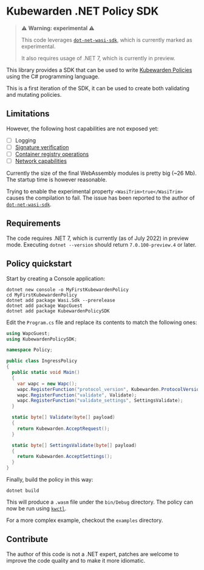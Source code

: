 # Kubewarden .NET Policy SDK

>⚠️ **Warning: experimental** ⚠️
>
> This code leverages [`dot-net-wasi-sdk`](https://github.com/SteveSandersonMS/dotnet-wasi-sdk),
> which is currently marked as experimental.
>
> It also requires usage of .NET 7, which is currently in preview.

This library provides a SDK that can be used to write [Kubewarden Policies](https://kubewarden.io)
using the C# programming language.

This is a first iteration of the SDK, it can be used to create both validating
and mutating policies.

## Limitations

However, the following host capabilities are not exposed yet:

* [ ] Logging
* [ ] [Signature verification](https://docs.kubewarden.io/writing-policies/spec/host-capabilities/signature-verifier-policies)
* [ ] [Container registry operations](https://docs.kubewarden.io/writing-policies/spec/host-capabilities/container-registry)
* [ ] [Network capabilities](https://docs.kubewarden.io/writing-policies/spec/host-capabilities/net)

Currently the size of the final WebAssembly modules is pretty big (~26 Mb). The
startup time is however reasonable.

Trying to enable the experimental property `<WasiTrim>true</WasiTrim>` causes
the compilation to fail. The issue has been reported to the author of
[`dot-net-wasi-sdk`](https://github.com/SteveSandersonMS/dotnet-wasi-sdk).

## Requirements

The code requires .NET 7, which is currently (as of July 2022) in preview mode.
Executing `dotnet --version` should return `7.0.100-preview.4` or later.

## Policy quickstart

Start by creating a Console application:

```console
dotnet new console -o MyFirstKubewardenPolicy
cd MyFirstKubewardenPolicy
dotnet add package Wasi.Sdk --prerelease
dotnet add package WapcGuest
dotnet add package KubewardenPolicySDK
```

Edit the `Program.cs` file and replace its contents to match the following ones:

```cs
using WapcGuest;
using KubewardenPolicySDK;

namespace Policy;

public class IngressPolicy
{
  public static void Main()
  {
    var wapc = new Wapc();
    wapc.RegisterFunction("protocol_version", Kubewarden.ProtocolVersionGuest);
    wapc.RegisterFunction("validate", Validate);
    wapc.RegisterFunction("validate_settings", SettingsValidate);
  }

  static byte[] Validate(byte[] payload)
  {
    return Kubewarden.AcceptRequest();
  }

  static byte[] SettingsValidate(byte[] payload)
  {
    return Kubewarden.AcceptSettings();
  }
}
```

Finally, build the policy in this way:

```console
dotnet build
```

This will produce a `.wasm` file under the `bin/Debug` directory.
The policy can now be run using [`kwctl`](https://github.com/kubewarden/kwctl/).

For a more complex example, checkout the `examples` directory.

## Contribute

The author of this code is not a .NET expert, patches are welcome to improve the
code quality and to make it more idiomatic.
